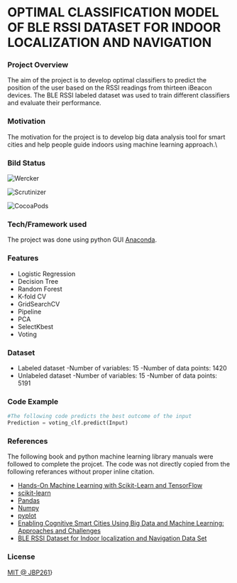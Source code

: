 # OPTIMAL CLASSIFICATION MODEL OF BLE RSSI DATASET FOR INDOOR LOCALIZATION AND NAVIGATION

### Project Overview
The aim of the project is to develop optimal classifiers to predict the position of the user based on the RSSI readings from thirteen iBeacon devices. The BLE RSSI labeled dataset was used to train different classifiers and evaluate their performance.

### Motivation

The motivation for the project is to develop big data analysis tool for smart cities and help people guide indoors using machine learning approach.\

### Bild Status

![Wercker](https://img.shields.io/wercker/ci/wercker/docs.svg)

![Scrutinizer](https://img.shields.io/scrutinizer/g/filp/whoops.svg)

![CocoaPods](https://img.shields.io/cocoapods/dw/AFNetworking.svg)

### Tech/Framework used
The project was done using python GUI [Anaconda](https://anaconda.org/anaconda/python "Anaconda").

### Features
- Logistic Regression
- Decision Tree
- Random Forest
- K-fold CV
- GridSearchCV
- Pipeline
- PCA
- SelectKbest
- Voting

### Dataset
- Labeled dataset
-Number of variables: 15
-Number of data points: 1420
- Unlabeled dataset
-Number of variables: 15
-Number of data points: 5191

### Code Example
```python
#The following code predicts the best outcome of the input
Prediction = voting_clf.predict(Input)
```
### References
The following book and python machine learning library manuals were followed to complete the projcet.
The code was not directly copied from the following referances without proper inline citation.
- [Hands-On Machine Learning with Scikit-Learn and TensorFlow](https://benjaminliuweb.files.wordpress.com/2016/12/oreilly-hands-on-machine-learning-with-scikit-learn-and-tensorflow-1491962291.pdf  "Hands-On Machine Learning with Scikit-Learn and TensorFlow")
- [scikit-learn](http://scikit-learn.org/stable/ "scikit-learn")
- [Pandas](https://pandas.pydata.org/ "Pandas")
- [Numpy](www.numpy.org/ "Numpy")
- [pyplot](https://matplotlib.org/api/pyplot_api.html "pyplot")
- [Enabling Cognitive Smart Cities Using Big Data and Machine Learning: Approaches and Challenges](https://ieeexplore.ieee.org/document/8291121/ "Enabling Cognitive Smart Cities Using Big Data and Machine Learning: Approaches and Challenges")
- [BLE RSSI Dataset for Indoor localization and Navigation Data Set ](https://archive.ics.uci.edu/ml/datasets/BLE+RSSI+Dataset+for+Indoor+localization+and+Navigation "BLE RSSI Dataset for Indoor localization and Navigation Data Set ")

### License
[MIT @ JBP261](https://choosealicense.com/licenses/mit/ "MIT @ JBP261")}

